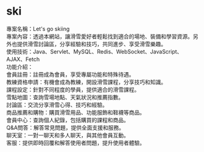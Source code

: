 # ski
專案名稱：Let's go skiing  
專案內容：透過本網站，讓滑雪愛好者輕鬆找到適合的場地、裝備和學習資源。另外也提供滑雪討論區，分享經驗和技巧，共同進步、享受滑雪樂趣。  
使用技術：Java、Servlet、MySQL、Redis、WebSocket、JavaScript、AJAX、Fetch  
功能介紹：  
會員註冊：註冊成為會員，享受專屬功能和特殊待遇。  
教練資格申請：有機會成為教練，開設滑雪課程，分享技巧和知識。  
課程設定：針對不同程度的學員，提供適合的滑雪課程。  
雪點地圖：查詢雪場地點、天氣狀況和推薦指數。  
討論區：交流分享滑雪心得、技巧和經驗。  
商品推薦和購物：購買滑雪用品、功能服飾和鞋襪等商品。  
會員中心：查詢個人紀錄，包括購買的課程和商品。  
Q&A問答：解答常見問題，提供全面支援和服務。  
聊天室：一對一聊天和多人聊天，與其他會員互動。  
客服：提供即時回覆和解答使用者問題，提升使用者體驗。  

